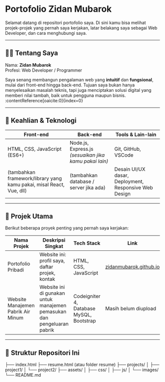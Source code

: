 # Portofolio Zidan Mubarok

Selamat datang di repositori portofolio saya. Di sini kamu bisa melihat projek-projek yang pernah saya kerjakan, latar belakang saya sebagai Web Developer, dan cara menghubungi saya.

---

## 🧑‍💻 Tentang Saya

Nama: **Zidan Mubarok**  
Profesi: Web Developer / Programmer  

Saya senang membangun pengalaman web yang **intuitif** dan **fungsional**, mulai dari front-end hingga back-end. Tujuan saya bukan hanya menyelesaikan masalah teknis, tapi juga menciptakan solusi digital yang memberi nilai tambah, baik untuk pengguna maupun bisnis. :contentReference[oaicite:0]{index=0}

---

## 🔧 Keahlian & Teknologi

| Front-end | Back-end | Tools & Lain-lain |
|----------|----------|------------------|
| HTML, CSS, JavaScript (ES6+) | Node.js, Express.js *(sesuaikan jika kamu pakai lain)* | Git, GitHub, VSCode |
| (tambahkan framework/library yang kamu pakai, misal React, Vue, dll) | (tambahkan database / server jika ada) | Desain UI/UX dasar, Deployment, Responsive Web Design |

---

## 💼 Projek Utama

Berikut beberapa proyek penting yang pernah saya kerjakan:

| Nama Projek | Deskripsi Singkat | Tech Stack | Link |
|-------------|-------------------|------------|------|
| Portofolio Pribadi | Website ini: profil saya, daftar projek, kontak | HTML, CSS, JavaScript | [zidanmubarok.github.io](https://zidanmubarok.github.io/) |
| Website Manajemen Pabrik Air Minum | Website ini di gunakan untuk manajemen pemasukan dan pengeluaran pabrik | Codeigniter 4, Database MySQL, Bootstrap | Masih belum diupload|

---

## 📂 Struktur Repositori Ini

├── index.html
├── resume.html (atau folder resume)
├── projects/
│ ├── project1/
│ └── project2/
├── assets/
│ ├── css/
│ ├── js/
│ └── images/
└── README.md
